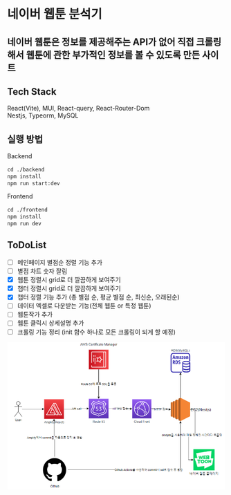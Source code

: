 # 네이버 웹툰 분석기

## 네이버 웹툰은 정보를 제공해주는 API가 없어 직접 크롤링해서 웹툰에 관한 부가적인 정보를 볼 수 있도록 만든 사이트

## Tech Stack

React(Vite), MUI, React-query, React-Router-Dom <br/>
Nestjs, Typeorm, MySQL

## 실행 방법

Backend

```
cd ./backend
npm install
npm run start:dev
```

Frontend

```
cd ./frontend
npm install
npm run dev
```

## ToDoList

- [ ] 메인페이지 별점순 정렬 기능 추가
- [ ] 별점 차트 숫자 잘림
- [x] 웹툰 정렬시 grid로 더 깔끔하게 보여주기
- [x] 챕터 정렬시 grid로 더 깔끔하게 보여주기
- [x] 챕터 정렬 기능 추가 (총 별점 순, 평균 별점 순, 최신순, 오래된순)
- [ ] 데이터 엑셀로 다운받는 기능(전체 웹툰 or 특정 웹툰)
- [ ] 웹툰작가 추가
- [ ] 웹툰 클릭시 상세설명 추가
- [ ] 크롤링 기능 정리 (init 함수 하나로 모든 크롤링이 되게 할 예정)

<img src="./img/architecture.png">
